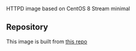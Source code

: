 HTTPD image based on CentOS 8 Stream minimal

## Repository
This image is built from [this repo](https://github.com/krestomatio/container_builder/tree/master/httpd)
